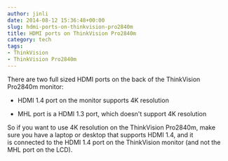 ```yaml
---
author: jinli
date: 2014-08-12 15:36:48+00:00
slug: hdmi-ports-on-thinkvision-pro2840m
title: HDMI ports on ThinkVision Pro2840m
category: tech
tags:
- ThinkVision
- ThinkVision Pro2840m
---
```

There are two full sized HDMI ports on the back of the ThinkVision Pro2840m monitor:



  * HDMI 1.4 port on the monitor supports 4K resolution

  * MHL port is a HDMI 1.3 port, which doesn't support 4K resolution


So if you want to use 4K resolution on the ThinkVision Pro2840m, make sure you have a laptop or desktop that supports HDMI 1.4, and it is connected to the HDMI 1.4 port on the ThinkVision monitor (and not the MHL port on the LCD).


